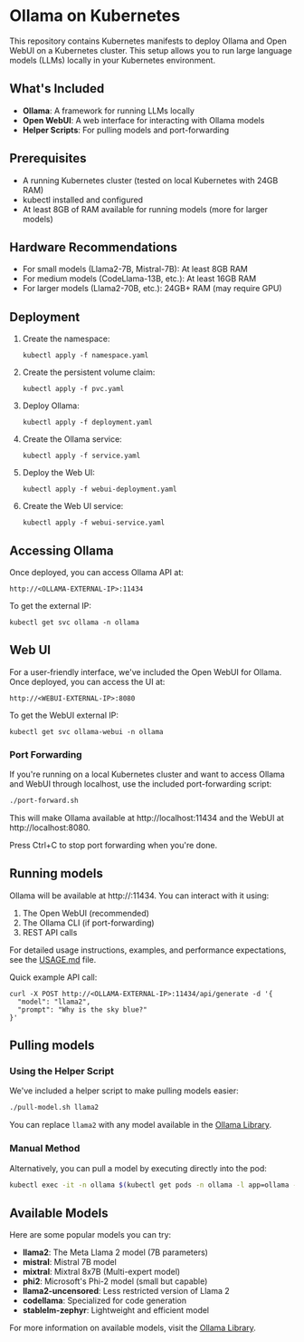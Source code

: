 # Ollama on Kubernetes

This repository contains Kubernetes manifests to deploy Ollama and Open WebUI on a Kubernetes cluster. This setup allows you to run large language models (LLMs) locally in your Kubernetes environment.

## What's Included

- **Ollama**: A framework for running LLMs locally
- **Open WebUI**: A web interface for interacting with Ollama models
- **Helper Scripts**: For pulling models and port-forwarding

## Prerequisites

- A running Kubernetes cluster (tested on local Kubernetes with 24GB RAM)
- kubectl installed and configured
- At least 8GB of RAM available for running models (more for larger models)

## Hardware Recommendations

- For small models (Llama2-7B, Mistral-7B): At least 8GB RAM
- For medium models (CodeLlama-13B, etc.): At least 16GB RAM
- For larger models (Llama2-70B, etc.): 24GB+ RAM (may require GPU)

## Deployment

1. Create the namespace:
   ```
   kubectl apply -f namespace.yaml
   ```

2. Create the persistent volume claim:
   ```
   kubectl apply -f pvc.yaml
   ```

3. Deploy Ollama:
   ```
   kubectl apply -f deployment.yaml
   ```

4. Create the Ollama service:
   ```
   kubectl apply -f service.yaml
   ```

5. Deploy the Web UI:
   ```
   kubectl apply -f webui-deployment.yaml
   ```

6. Create the Web UI service:
   ```
   kubectl apply -f webui-service.yaml
   ```

## Accessing Ollama

Once deployed, you can access Ollama API at:
```
http://<OLLAMA-EXTERNAL-IP>:11434
```

To get the external IP:
```
kubectl get svc ollama -n ollama
```

## Web UI

For a user-friendly interface, we've included the Open WebUI for Ollama.
Once deployed, you can access the UI at:
```
http://<WEBUI-EXTERNAL-IP>:8080
```

To get the WebUI external IP:
```
kubectl get svc ollama-webui -n ollama
```

### Port Forwarding

If you're running on a local Kubernetes cluster and want to access Ollama and WebUI through localhost, use the included port-forwarding script:

```bash
./port-forward.sh
```

This will make Ollama available at http://localhost:11434 and the WebUI at http://localhost:8080.

Press Ctrl+C to stop port forwarding when you're done.

## Running models

Ollama will be available at http://<OLLAMA-EXTERNAL-IP>:11434. You can interact with it using:

1. The Open WebUI (recommended)
2. The Ollama CLI (if port-forwarding)
3. REST API calls

For detailed usage instructions, examples, and performance expectations, see the [USAGE.md](USAGE.md) file.

Quick example API call:
```
curl -X POST http://<OLLAMA-EXTERNAL-IP>:11434/api/generate -d '{
  "model": "llama2",
  "prompt": "Why is the sky blue?"
}'
```

## Pulling models

### Using the Helper Script

We've included a helper script to make pulling models easier:

```bash
./pull-model.sh llama2
```

You can replace `llama2` with any model available in the [Ollama Library](https://ollama.ai/library).

### Manual Method

Alternatively, you can pull a model by executing directly into the pod:
```bash
kubectl exec -it -n ollama $(kubectl get pods -n ollama -l app=ollama -o jsonpath='{.items[0].metadata.name}') -- ollama pull llama2
```

## Available Models

Here are some popular models you can try:

- **llama2**: The Meta Llama 2 model (7B parameters)
- **mistral**: Mistral 7B model
- **mixtral**: Mixtral 8x7B (Multi-expert model)
- **phi2**: Microsoft's Phi-2 model (small but capable)
- **llama2-uncensored**: Less restricted version of Llama 2
- **codellama**: Specialized for code generation
- **stablelm-zephyr**: Lightweight and efficient model

For more information on available models, visit the [Ollama Library](https://ollama.ai/library).
